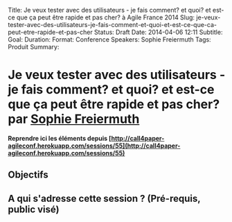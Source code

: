 Title: Je veux tester avec des utilisateurs - je fais comment? et quoi? et est-ce que ça peut être rapide et pas cher? à Agile France 2014 
Slug: je-veux-tester-avec-des-utilisateurs-je-fais-comment-et-quoi-et-est-ce-que-ca-peut-etre-rapide-et-pas-cher
Status: Draft
Date: 2014-04-06 12:11
Subtitle: 
Goal: 
Duration: 
Format: Conference
Speakers: Sophie Freiermuth
Tags: Produit
Summary: 


# Je veux tester avec des utilisateurs - je fais comment? et quoi? et est-ce que ça peut être rapide et pas cher? par [Sophie Freiermuth](../bios/sophie-freiermuth.html)

**Reprendre ici les éléments depuis [http://call4paper-agileconf.herokuapp.com/sessions/55](http://call4paper-agileconf.herokuapp.com/sessions/55)**
## Objectifs

## A qui s'adresse cette session ? (Pré-requis, public visé)


